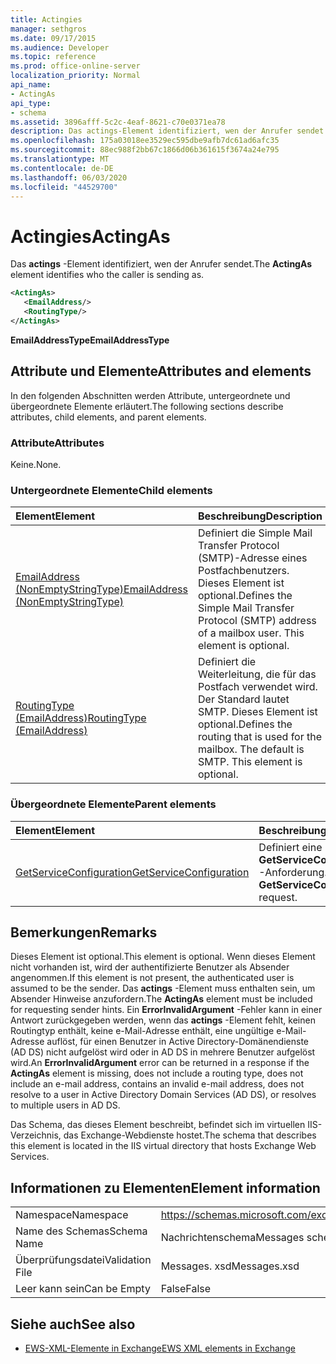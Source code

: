 ```yaml
---
title: Actingies
manager: sethgros
ms.date: 09/17/2015
ms.audience: Developer
ms.topic: reference
ms.prod: office-online-server
localization_priority: Normal
api_name:
- ActingAs
api_type:
- schema
ms.assetid: 3896afff-5c2c-4eaf-8621-c70e0371ea78
description: Das actings-Element identifiziert, wen der Anrufer sendet.
ms.openlocfilehash: 175a03018ee3529ec595dbe9afb7dc61ad6afc35
ms.sourcegitcommit: 88ec988f2bb67c1866d06b361615f3674a24e795
ms.translationtype: MT
ms.contentlocale: de-DE
ms.lasthandoff: 06/03/2020
ms.locfileid: "44529700"
---
```

# <a name="actingas"></a><span data-ttu-id="b7a72-103">Actingies</span><span class="sxs-lookup"><span data-stu-id="b7a72-103">ActingAs</span></span>

<span data-ttu-id="b7a72-104">Das **actings** -Element identifiziert, wen der Anrufer sendet.</span><span class="sxs-lookup"><span data-stu-id="b7a72-104">The **ActingAs** element identifies who the caller is sending as.</span></span> 
  
```xml
<ActingAs>
   <EmailAddress/>
   <RoutingType/>
</ActingAs>
```

 <span data-ttu-id="b7a72-105">**EmailAddressType**</span><span class="sxs-lookup"><span data-stu-id="b7a72-105">**EmailAddressType**</span></span>
## <a name="attributes-and-elements"></a><span data-ttu-id="b7a72-106">Attribute und Elemente</span><span class="sxs-lookup"><span data-stu-id="b7a72-106">Attributes and elements</span></span>

<span data-ttu-id="b7a72-107">In den folgenden Abschnitten werden Attribute, untergeordnete und übergeordnete Elemente erläutert.</span><span class="sxs-lookup"><span data-stu-id="b7a72-107">The following sections describe attributes, child elements, and parent elements.</span></span>
  
### <a name="attributes"></a><span data-ttu-id="b7a72-108">Attribute</span><span class="sxs-lookup"><span data-stu-id="b7a72-108">Attributes</span></span>

<span data-ttu-id="b7a72-109">Keine.</span><span class="sxs-lookup"><span data-stu-id="b7a72-109">None.</span></span>
  
### <a name="child-elements"></a><span data-ttu-id="b7a72-110">Untergeordnete Elemente</span><span class="sxs-lookup"><span data-stu-id="b7a72-110">Child elements</span></span>

|<span data-ttu-id="b7a72-111">**Element**</span><span class="sxs-lookup"><span data-stu-id="b7a72-111">**Element**</span></span>|<span data-ttu-id="b7a72-112">**Beschreibung**</span><span class="sxs-lookup"><span data-stu-id="b7a72-112">**Description**</span></span>|
|:-----|:-----|
|[<span data-ttu-id="b7a72-113">EmailAddress (NonEmptyStringType)</span><span class="sxs-lookup"><span data-stu-id="b7a72-113">EmailAddress (NonEmptyStringType)</span></span>](emailaddress-nonemptystringtype.md) <br/> |<span data-ttu-id="b7a72-p101">Definiert die Simple Mail Transfer Protocol (SMTP)-Adresse eines Postfachbenutzers. Dieses Element ist optional.</span><span class="sxs-lookup"><span data-stu-id="b7a72-p101">Defines the Simple Mail Transfer Protocol (SMTP) address of a mailbox user. This element is optional.</span></span>  <br/> |
|[<span data-ttu-id="b7a72-116">RoutingType (EmailAddress)</span><span class="sxs-lookup"><span data-stu-id="b7a72-116">RoutingType (EmailAddress)</span></span>](routingtype-emailaddress.md) <br/> |<span data-ttu-id="b7a72-p102">Definiert die Weiterleitung, die für das Postfach verwendet wird. Der Standard lautet SMTP. Dieses Element ist optional.</span><span class="sxs-lookup"><span data-stu-id="b7a72-p102">Defines the routing that is used for the mailbox. The default is SMTP. This element is optional.</span></span>  <br/> |
   
### <a name="parent-elements"></a><span data-ttu-id="b7a72-120">Übergeordnete Elemente</span><span class="sxs-lookup"><span data-stu-id="b7a72-120">Parent elements</span></span>

|<span data-ttu-id="b7a72-121">**Element**</span><span class="sxs-lookup"><span data-stu-id="b7a72-121">**Element**</span></span>|<span data-ttu-id="b7a72-122">**Beschreibung**</span><span class="sxs-lookup"><span data-stu-id="b7a72-122">**Description**</span></span>|
|:-----|:-----|
|[<span data-ttu-id="b7a72-123">GetServiceConfiguration</span><span class="sxs-lookup"><span data-stu-id="b7a72-123">GetServiceConfiguration</span></span>](getserviceconfiguration.md) <br/> |<span data-ttu-id="b7a72-124">Definiert eine **GetServiceConfiguration** -Anforderung.</span><span class="sxs-lookup"><span data-stu-id="b7a72-124">Defines a **GetServiceConfiguration** request.</span></span>  <br/> |
   
## <a name="remarks"></a><span data-ttu-id="b7a72-125">Bemerkungen</span><span class="sxs-lookup"><span data-stu-id="b7a72-125">Remarks</span></span>

<span data-ttu-id="b7a72-126">Dieses Element ist optional.</span><span class="sxs-lookup"><span data-stu-id="b7a72-126">This element is optional.</span></span> <span data-ttu-id="b7a72-127">Wenn dieses Element nicht vorhanden ist, wird der authentifizierte Benutzer als Absender angenommen.</span><span class="sxs-lookup"><span data-stu-id="b7a72-127">If this element is not present, the authenticated user is assumed to be the sender.</span></span> <span data-ttu-id="b7a72-128">Das **actings** -Element muss enthalten sein, um Absender Hinweise anzufordern.</span><span class="sxs-lookup"><span data-stu-id="b7a72-128">The **ActingAs** element must be included for requesting sender hints.</span></span> <span data-ttu-id="b7a72-129">Ein **ErrorInvalidArgument** -Fehler kann in einer Antwort zurückgegeben werden, wenn das **actings** -Element fehlt, keinen Routingtyp enthält, keine e-Mail-Adresse enthält, eine ungültige e-Mail-Adresse auflöst, für einen Benutzer in Active Directory-Domänendienste (AD DS) nicht aufgelöst wird oder in AD DS in mehrere Benutzer aufgelöst wird.</span><span class="sxs-lookup"><span data-stu-id="b7a72-129">An **ErrorInvalidArgument** error can be returned in a response if the **ActingAs** element is missing, does not include a routing type, does not include an e-mail address, contains an invalid e-mail address, does not resolve to a user in Active Directory Domain Services (AD DS), or resolves to multiple users in AD DS.</span></span> 
  
<span data-ttu-id="b7a72-130">Das Schema, das dieses Element beschreibt, befindet sich im virtuellen IIS-Verzeichnis, das Exchange-Webdienste hostet.</span><span class="sxs-lookup"><span data-stu-id="b7a72-130">The schema that describes this element is located in the IIS virtual directory that hosts Exchange Web Services.</span></span>
  
## <a name="element-information"></a><span data-ttu-id="b7a72-131">Informationen zu Elementen</span><span class="sxs-lookup"><span data-stu-id="b7a72-131">Element information</span></span>

|||
|:-----|:-----|
|<span data-ttu-id="b7a72-132">Namespace</span><span class="sxs-lookup"><span data-stu-id="b7a72-132">Namespace</span></span>  <br/> |https://schemas.microsoft.com/exchange/services/2006/messages  <br/> |
|<span data-ttu-id="b7a72-133">Name des Schemas</span><span class="sxs-lookup"><span data-stu-id="b7a72-133">Schema Name</span></span>  <br/> |<span data-ttu-id="b7a72-134">Nachrichtenschema</span><span class="sxs-lookup"><span data-stu-id="b7a72-134">Messages schema</span></span>  <br/> |
|<span data-ttu-id="b7a72-135">Überprüfungsdatei</span><span class="sxs-lookup"><span data-stu-id="b7a72-135">Validation File</span></span>  <br/> |<span data-ttu-id="b7a72-136">Messages. xsd</span><span class="sxs-lookup"><span data-stu-id="b7a72-136">Messages.xsd</span></span>  <br/> |
|<span data-ttu-id="b7a72-137">Leer kann sein</span><span class="sxs-lookup"><span data-stu-id="b7a72-137">Can be Empty</span></span>  <br/> |<span data-ttu-id="b7a72-138">False</span><span class="sxs-lookup"><span data-stu-id="b7a72-138">False</span></span>  <br/> |
   
## <a name="see-also"></a><span data-ttu-id="b7a72-139">Siehe auch</span><span class="sxs-lookup"><span data-stu-id="b7a72-139">See also</span></span>

- [<span data-ttu-id="b7a72-140">EWS-XML-Elemente in Exchange</span><span class="sxs-lookup"><span data-stu-id="b7a72-140">EWS XML elements in Exchange</span></span>](ews-xml-elements-in-exchange.md)

